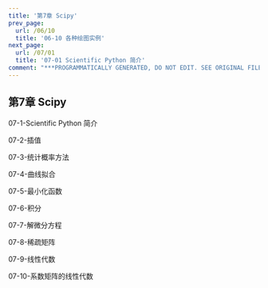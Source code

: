 ```yaml
---
title: '第7章 Scipy'
prev_page:
  url: /06/10
  title: '06-10 各种绘图实例'
next_page:
  url: /07/01
  title: '07-01 Scientific Python 简介'
comment: "***PROGRAMMATICALLY GENERATED, DO NOT EDIT. SEE ORIGINAL FILES IN /content***"
---
```

## 第7章 Scipy

07-1-Scientific Python 简介

07-2-插值

07-3-统计概率方法

07-4-曲线拟合

07-5-最小化函数

07-6-积分

07-7-解微分方程

07-8-稀疏矩阵

07-9-线性代数

07-10-系数矩阵的线性代数